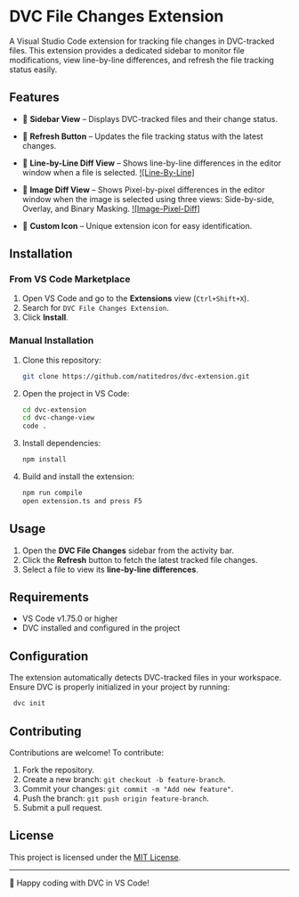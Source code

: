 # DVC File Changes Extension

A Visual Studio Code extension for tracking file changes in DVC-tracked files. This extension provides a dedicated sidebar to monitor file modifications, view line-by-line differences, and refresh the file tracking status easily.

## Features

- 📂 **Sidebar View** – Displays DVC-tracked files and their change status.
- 🔄 **Refresh Button** – Updates the file tracking status with the latest changes.
- 📝 **Line-by-Line Diff View** – Shows line-by-line differences in the editor window when a file is selected. 
   [![Line-By-Line]](https://github.com/user-attachments/assets/b46b22ea-efcd-4b26-b6a7-91e541dc6f78)

- 📝 **Image Diff View** – Shows Pixel-by-pixel differences in the editor window when the image is selected using three views: Side-by-side, Overlay, and Binary Masking.
   [![Image-Pixel-Diff]](https://github.com/user-attachments/assets/132c96a2-2f31-447a-b77f-0452d01659d2)

- 🎨 **Custom Icon** – Unique extension icon for easy identification.

## Installation

### From VS Code Marketplace

1. Open VS Code and go to the **Extensions** view (`Ctrl+Shift+X`).
2. Search for `DVC File Changes Extension`.
3. Click **Install**.

### Manual Installation

1. Clone this repository:
   ```sh
   git clone https://github.com/natitedros/dvc-extension.git
   ```
2. Open the project in VS Code:
   ```sh
   cd dvc-extension
   cd dvc-change-view
   code .
   ```
3. Install dependencies:
   ```sh
   npm install
   ```
4. Build and install the extension:
   ```sh
   npm run compile
   open extension.ts and press F5
   ```

## Usage

1. Open the **DVC File Changes** sidebar from the activity bar.
2. Click the **Refresh** button to fetch the latest tracked file changes.
3. Select a file to view its **line-by-line differences**.

## Requirements

- VS Code v1.75.0 or higher
- DVC installed and configured in the project

## Configuration

The extension automatically detects DVC-tracked files in your workspace. Ensure DVC is properly initialized in your project by running:

```sh
 dvc init
```

## Contributing

Contributions are welcome! To contribute:

1. Fork the repository.
2. Create a new branch: `git checkout -b feature-branch`.
3. Commit your changes: `git commit -m "Add new feature"`.
4. Push the branch: `git push origin feature-branch`.
5. Submit a pull request.

## License

This project is licensed under the [MIT License](LICENSE).

---

🚀 Happy coding with DVC in VS Code!
